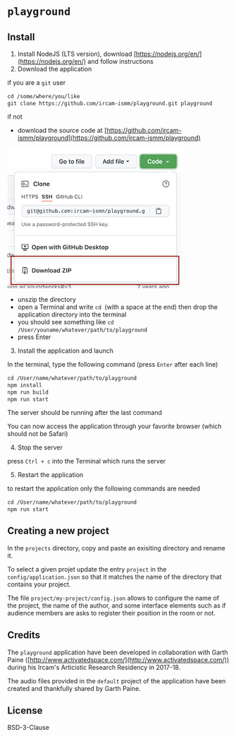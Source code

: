 # `playground`

## Install

1. Install NodeJS (LTS version), download [https://nodejs.org/en/](https://nodejs.org/en/) and follow instructions
2. Download the application

if you are a `git` user

```
cd /some/where/you/like
git clone https://github.com/ircam-ismm/playground.git playground
```

if not
  - download the source code at [https://github.com/ircam-ismm/playground](https://github.com/ircam-ismm/playground)

![](./resources/download.png)

  - unszip the directory
  - open a Terminal and write `cd `(with a space at the end) then drop the application directory into the terminal
  - you should see something like `cd /User/youname/whatever/path/to/playground`
  - press Enter
  
3. Install the application and launch

In the terminal, type the following command (press `Enter` after each line)

```
cd /User/name/whatever/path/to/playground
npm install
npm run build
npm run start
```

The server should be running after the last command

You can now access the application through your favorite browser (which should not be Safari)

4. Stop the server

press `Ctrl + c` into the Terminal which runs the server

5. Restart the application 

to restart the application only the following commands are needed

```
cd /User/name/whatever/path/to/playground
npm run start
```


## Creating a new project

In the `projects` directory, copy and paste an exisiting directory and rename it.

To select a given projet update the entry `project` in the `config/application.json` so that it matches the name of the directory that contains your project.

The file `project/my-project/config.json` allows to configure the name of the project, the name of the author, and some interface elements such as if audience members are asks to register their position in the room or not.


## Credits

The `playground` application have been developed in collaboration with Garth Paine ([http://www.activatedspace.com/](http://www.activatedspace.com/)) during his Ircam's Articistic Research Residency in 2017-18.

The audio files provided in the `default` project of the application have been created and thankfully shared by Garth Paine.

## License

BSD-3-Clause
